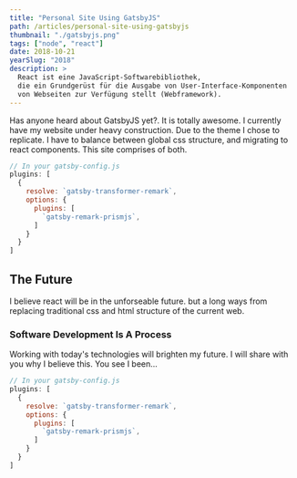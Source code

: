 ```yaml
---
title: "Personal Site Using GatsbyJS"
path: /articles/personal-site-using-gatsbyjs
thumbnail: "./gatsbyjs.png"
tags: ["node", "react"]
date: 2018-10-21
yearSlug: "2018"
description: >
  React ist eine JavaScript-Softwarebibliothek, 
  die ein Grundgerüst für die Ausgabe von User-Interface-Komponenten
  von Webseiten zur Verfügung stellt (Webframework).
---
```


Has anyone heard about GatsbyJS yet?. It is totally awesome. I currently have
my website under heavy construction. Due to the theme I chose to replicate. I
have to balance between global css structure, and migrating to react
components. This site comprises of both.

```javascript
// In your gatsby-config.js
plugins: [
  {
    resolve: `gatsby-transformer-remark`,
    options: {
      plugins: [
        `gatsby-remark-prismjs`,
      ]
    }
  }
]
```

## The Future

I believe react will be in the unforseable future. but a long ways from
replacing traditional css and html structure of the current web.

### Software Development Is A Process

Working with today's technologies will brighten my future. I will share with
you why I believe this. You see I been...

```javascript
// In your gatsby-config.js
plugins: [
  {
    resolve: `gatsby-transformer-remark`,
    options: {
      plugins: [
        `gatsby-remark-prismjs`,
      ]
    }
  }
]
```
